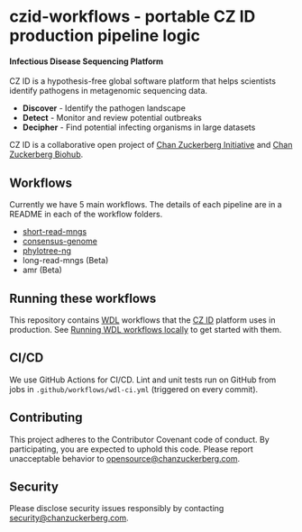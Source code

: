 # czid-workflows - portable CZ ID production pipeline logic

#### Infectious Disease Sequencing Platform
CZ ID is a hypothesis-free global software platform that helps scientists identify pathogens in metagenomic sequencing
data.

- **Discover** - Identify the pathogen landscape
- **Detect** - Monitor and review potential outbreaks
- **Decipher** - Find potential infecting organisms in large datasets

CZ ID is a collaborative open project of [Chan Zuckerberg Initiative](https://www.chanzuckerberg.com/) and
[Chan Zuckerberg Biohub](https://czbiohub.org).

## Workflows
Currently we have 5 main workflows. The details of each pipeline are in a README in each of the workflow folders. 

* [short-read-mngs](workflows/short-read-mngs/README.md) 
* [consensus-genome](workflows/consensus-genome/README.md)
* [phylotree-ng](workflows/phylotree-ng/README.md)
* long-read-mngs (Beta)
* amr (Beta)

## Running these workflows
This repository contains [WDL](https://openwdl.org/) workflows that the [CZ ID](https://czid.org) platform uses in
production. See [Running WDL workflows locally](https://github.com/chanzuckerberg/czid-workflows/wiki/Running-WDL-workflows-locally)
to get started with them.

## CI/CD

We use GitHub Actions for CI/CD. Lint and unit tests run on GitHub from jobs in `.github/workflows/wdl-ci.yml`
(triggered on every commit).

## Contributing

This project adheres to the Contributor Covenant code of conduct. By participating, you are expected to uphold this code. Please report unacceptable behavior to opensource@chanzuckerberg.com.

## Security

Please disclose security issues responsibly by contacting security@chanzuckerberg.com.
